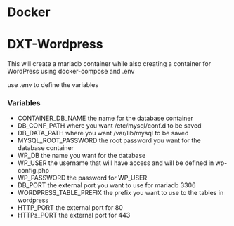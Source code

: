 # Docker

# DXT-Wordpress
This will create a mariadb container while also creating a container for WordPress using docker-compose and .env

use .env to define the variables
### Variables
- CONTAINER_DB_NAME the name for the database container
- DB_CONF_PATH where you want /etc/mysql/conf.d to be saved
- DB_DATA_PATH where you want /var/lib/mysql to be saved
- MYSQL_ROOT_PASSWORD the root password you want for the database container
- WP_DB the name you want for the database
- WP_USER the username that will have access and will be defined in wp-config.php
- WP_PASSWORD the password for WP_USER
- DB_PORT the external port you want to use for mariadb 3306
- WORDPRESS_TABLE_PREFIX the prefix you want to use to the tables in wordpress
- HTTP_PORT the external port for 80
- HTTPs_PORT the external port for 443
